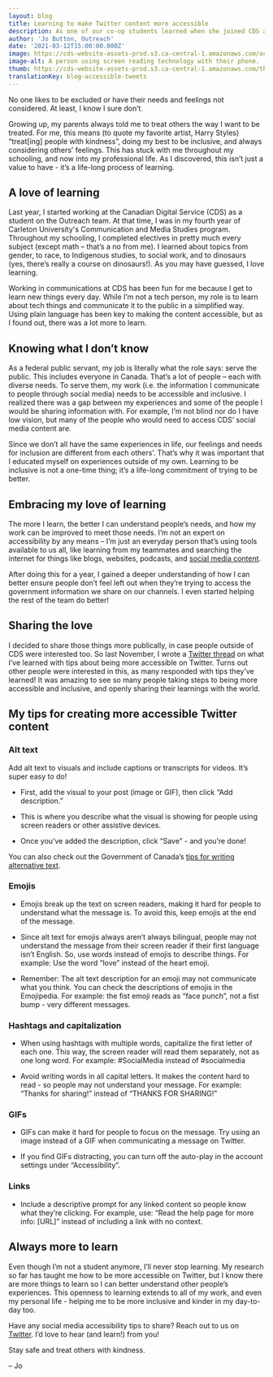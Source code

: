 ```yaml
---
layout: blog
title: Learning to make Twitter content more accessible
description: As one of our co-op students learned when she joined CDS as a content creator for social media, learning isn’t just for students and it’s a continuous process. Here are some easy steps she learned to make our Twitter content more accessible.
author: 'Jo Button, Outreach'
date: '2021-03-12T15:00:00.000Z'
image: https://cds-website-assets-prod.s3.ca-central-1.amazonaws.com/accessibility_tweets_blog_banner_650f003408.jpg
image-alt: A person using screen reading technology with their phone.
thumb: https://cds-website-assets-prod.s3.ca-central-1.amazonaws.com/thumbnail_accessibility_tweets_blog_banner_650f003408.jpg
translationKey: blog-accessible-tweets
---
```

No one likes to be excluded or have their needs and feelings not considered. At least, I know I sure don’t.

Growing up, my parents always told me to treat others the way I want to be treated. For me, this means (to quote my favorite artist, Harry Styles) “treat[ing] people with kindness”, doing my best to be inclusive, and always considering others’ feelings. This has stuck with me throughout my schooling, and now into my professional life. As I discovered, this isn’t just a value to have - it’s a life-long process of learning.

## A love of learning
Last year, I started working at the Canadian Digital Service (CDS) as a student on the Outreach team. At that time, I was in my fourth year of Carleton University's Communication and Media Studies program. Throughout my schooling, I completed electives in pretty much every subject (except math – that’s a no from me). I learned about topics from gender, to race, to Indigenous studies, to social work, and to dinosaurs (yes, there’s really a course on dinosaurs!). As you may have guessed, I love learning.

Working in communications at CDS has been fun for me because I get to learn new things every day. While I’m not a tech person, my role is to learn about tech things and communicate it to the public in a simplified way. Using plain language has been key to making the content accessible, but as I found out, there was a lot more to learn.

## Knowing what I don’t know
As a federal public servant, my job is literally what the role says: serve the public. This includes everyone in Canada. That’s a lot of people – each with diverse needs. To serve them, my work (i.e. the information I communicate to people through social media) needs to be accessible and inclusive. I realized there was a gap between my experiences and some of the people I would be sharing information with. For example, I’m not blind nor do I have low vision, but many of the people who would need to access CDS’ social media content are.

Since we don’t all have the same experiences in life, our feelings and needs for inclusion are different from each others’. That’s why it was important that I educated myself on experiences outside of my own. Learning to be inclusive is not a one-time thing; it’s a life-long commitment of trying to be better.

## Embracing my love of learning 
The more I learn, the better I can understand people’s needs, and how my work can be improved to meet those needs. I’m not an expert on accessibility by any means – I’m just an everyday person that’s using tools available to us all, like learning from my teammates and searching the internet for things like blogs, websites, podcasts, and [social media content](https://twitter.com/accessiblegc).

After doing this for a year, I gained a deeper understanding of how I can better ensure people don’t feel left out when they’re trying to access the government information we share on our channels. I even started helping the rest of the team do better!

## Sharing the love 
I decided to share those things more publically, in case people outside of CDS were interested too. So last November, I wrote a [Twitter thread](https://twitter.com/CDS_GC/status/1324386338259587075?s=20) on what I’ve learned with tips about being more accessible on Twitter. Turns out other people were interested in this, as many responded with tips they’ve learned! It was amazing to see so many people taking steps to being more accessible and inclusive, and openly sharing their learnings with the world.

## My tips for creating more accessible Twitter content
### Alt text 
Add alt text to visuals and include captions or transcripts for videos. It’s super easy to do! 

* First, add the visual to your post (image or GIF), then click “Add description.” 

* This is where you describe what the visual is showing for people using screen readers or other assistive devices. 

* Once you’ve added the description, click “Save” - and you’re done!

You can also check out the Government of Canada’s [tips for writing alternative text](https://www.canada.ca/en/treasury-board-secretariat/services/government-communications/canada-content-style-guide.html#wp6-2).

### Emojis
* Emojis break up the text on screen readers, making it hard for people to understand what the message is. To avoid this, keep emojis at the end of the message.

* Since alt text for emojis always aren’t always bilingual, people may not understand the message from their screen reader if their first language isn’t English. So, use words instead of emojis to describe things. For example: Use the word “love” instead of the heart emoji.

* Remember: The alt text description for an emoji may not communicate what you think. You can check the descriptions of emojis in the Emojipedia. For example: the fist emoji reads as “face punch”, not a fist bump - very different messages. 

### Hashtags and capitalization
* When using hashtags with multiple words, capitalize the first letter of each one. This way, the screen reader will read them separately, not as one long word. For example: #SocialMedia instead of #socialmedia

* Avoid writing words in all capital letters. It makes the content hard to read - so people may not understand your message. For example:  “Thanks for sharing!” instead of  “THANKS FOR SHARING!”

### GIFs
* GIFs can make it hard for people to focus on the message. Try using an image instead of a GIF when communicating a message on Twitter. 

* If you find GIFs distracting, you can turn off the auto-play in the account settings under “Accessibility”.

### Links
* Include a descriptive prompt for any linked content so people know what they’re clicking. For example, use: “Read the help page for more info: [URL]” instead of including a link with no context.

## Always more to learn
Even though I’m not a student anymore, I’ll never stop learning. My research so far has taught me how to be more accessible on Twitter, but I know there are more things to learn so I can better understand other people’s experiences. This openness to learning extends to all of my work, and even my personal life - helping me to be more inclusive and kinder in my day-to-day too.

Have any social media accessibility tips to share? Reach out to us on [Twitter](https://twitter.com/CDS_GC). I’d love to hear (and learn!) from you!

Stay safe and treat others with kindness.

– Jo
